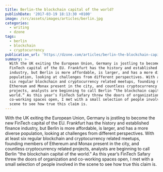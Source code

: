```yaml
---
title: Berlin-the blockchain capital of the world?
publishDate: '2017-03-19 18:13:30 +0100'
image: /src/assets/images/articles/berlin.jpg
categories:
  - writing
  - dzone
tags:
  - berlin
  - blockchain
  - cryptocurrency
publication_url: 'https://dzone.com/articles/berlin-the-blockchain-capital-of-the-world'
summary: >-
  With the UK exiting the European Union, Germany is jostling to become the new
  FinTech capital of the EU. Frankfurt has the history and established finance
  industry, but Berlin is more affordable, is larger, and has a more diverse
  population, looking at challenges from different perspectives. With at least
  six regular blockchain and cryptocurrency related meetups, founding members of
  Ethereum and Monax present in the city, and countless cryptocurrency related
  projects, analysts are beginning to call Berlin “the blockchain capital of the
  world.” As this year’s FinTech Safary threw the doors of organization and
  co-working spaces open, I met with a small selection of people involved in the
  scene to see how true this claim is.
---
```


With the UK exiting the European Union, Germany is jostling to become the new FinTech capital of the EU. Frankfurt has the history and established finance industry, but Berlin is more affordable, is larger, and has a more diverse population, looking at challenges from different perspectives. With at least six regular blockchain and cryptocurrency related meetups, founding members of Ethereum and Monax present in the city, and countless cryptocurrency related projects, analysts are beginning to call Berlin “the blockchain capital of the world.” As this year’s FinTech Safary threw the doors of organization and co-working spaces open, I met with a small selection of people involved in the scene to see how true this claim is.
